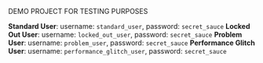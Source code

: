 DEMO PROJECT FOR TESTING PURPOSES

**Standard User**: username: `standard_user`, password: `secret_sauce`
**Locked Out User**: username: `locked_out_user`, password: `secret_sauce`
**Problem User**: username: `problem_user`, password: `secret_sauce`
**Performance Glitch User**: username: `performance_glitch_user`, password: `secret_sauce`

